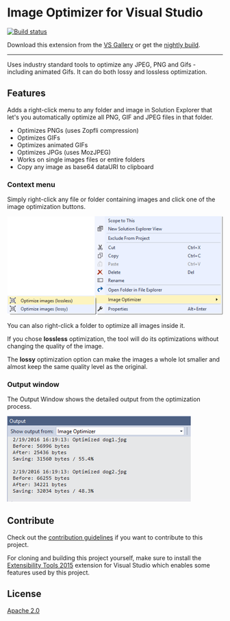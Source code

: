 # Image Optimizer for Visual Studio

[![Build status](https://ci.appveyor.com/api/projects/status/26hxodkud0i54rv5?svg=true)](https://ci.appveyor.com/project/madskristensen/imageoptimizer)

Download this extension from the [VS Gallery](https://visualstudiogallery.msdn.microsoft.com/a56eddd3-d79b-48ac-8c8f-2db06ade77c3)
or get the [nightly build](http://vsixgallery.com/extension/bf95754f-93d3-42ff-bfe3-e05d23188b08/).

--------------------------------

Uses industry standard tools to optimize any JPEG, PNG
and Gifs - including animated Gifs. It can do both lossy
and lossless optimization.

## Features

Adds a right-click menu to any folder and image in Solution Explorer
that let's you automatically optimize all PNG, GIF and JPEG files
in that folder. 

- Optimizes PNGs (uses Zopfli compression)
- Optimizes GIFs
- Optimizes animated GIFs
- Optimizes JPGs (uses MozJPEG)
- Works on single images files or entire folders
- Copy any image as base64 dataURI to clipboard

### Context menu
Simply right-click any file or folder containing images and click 
one of the image optimization buttons.

![Context menu](art/context-menu.png)

You can also right-click a folder to optimize all images inside it.

If you chose **lossless** optimization, the tool will
do its optimizations without changing the quality of the image.

The **lossy** optimization option can make the images a whole lot
smaller and almost keep the same quality level as the original.

### Output window
The Output Window shows the detailed output from the optimization process.

![Output window](art/output-window.png)

## Contribute
Check out the [contribution guidelines](.github/CONTRIBUTING.md)
if you want to contribute to this project.

For cloning and building this project yourself, make sure 
to install the
[Extensibility Tools 2015](https://visualstudiogallery.msdn.microsoft.com/ab39a092-1343-46e2-b0f1-6a3f91155aa6)
extension for Visual Studio which enables some features
used by this project.

## License
[Apache 2.0](LICENSE) 